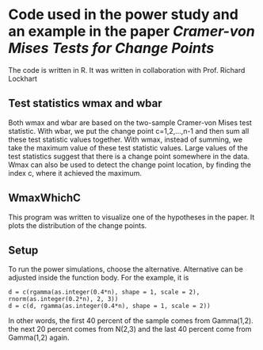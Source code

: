 # Code used in the power study and an example in the paper *Cramer-von Mises Tests for Change Points*
The code is written in R. It was written in collaboration with Prof. Richard Lockhart

## Test statistics wmax and wbar
Both wmax and wbar are based on the two-sample Cramer-von Mises test statistic. With wbar, we put the change point c=1,2,...,n-1 and then sum all these test statistic values together. With wmax, instead of summing, we take the maximum value of these test statistic values. Large values of the test statistics suggest that there is a change point somewhere in the data. Wmax can also be used to detect the change point location, by finding the index c, where it achieved the maximum.

## WmaxWhichC
This program was written to visualize one of the hypotheses in the paper. It plots the distribution of the change points.

## Setup
To run the power simulations, choose the alternative. Alternative can be adjusted inside the function body. For the example, it is 
```
d = c(rgamma(as.integer(0.4*n), shape = 1, scale = 2), rnorm(as.integer(0.2*n), 2, 3))
d = c(d, rgamma(as.integer(0.4*n), shape = 1, scale = 2))
```
In other words, the first 40 percent of the sample comes from Gamma(1,2). the next 20 percent comes from N(2,3) and the last 40 percent come from Gamma(1,2) again.